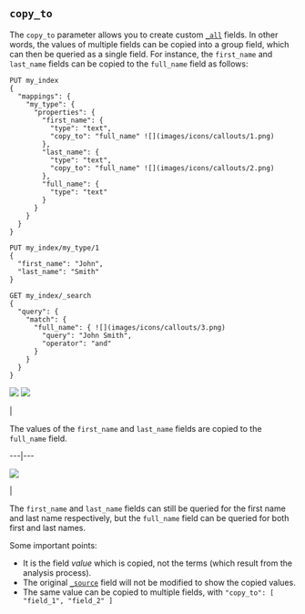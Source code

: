 ## `copy_to`

The `copy_to` parameter allows you to create custom [`_all`](mapping-all-field.html) fields. In other words, the values of multiple fields can be copied into a group field, which can then be queried as a single field. For instance, the `first_name` and `last_name` fields can be copied to the `full_name` field as follows:
    
    
    PUT my_index
    {
      "mappings": {
        "my_type": {
          "properties": {
            "first_name": {
              "type": "text",
              "copy_to": "full_name" ![](images/icons/callouts/1.png)
            },
            "last_name": {
              "type": "text",
              "copy_to": "full_name" ![](images/icons/callouts/2.png)
            },
            "full_name": {
              "type": "text"
            }
          }
        }
      }
    }
    
    PUT my_index/my_type/1
    {
      "first_name": "John",
      "last_name": "Smith"
    }
    
    GET my_index/_search
    {
      "query": {
        "match": {
          "full_name": { ![](images/icons/callouts/3.png)
            "query": "John Smith",
            "operator": "and"
          }
        }
      }
    }

![](images/icons/callouts/1.png) ![](images/icons/callouts/2.png)

| 

The values of the `first_name` and `last_name` fields are copied to the `full_name` field.   
  
---|---  
  
![](images/icons/callouts/3.png)

| 

The `first_name` and `last_name` fields can still be queried for the first name and last name respectively, but the `full_name` field can be queried for both first and last names.   
  
Some important points:

  * It is the field _value_ which is copied, not the terms (which result from the analysis process). 
  * The original [`_source`](mapping-source-field.html) field will not be modified to show the copied values. 
  * The same value can be copied to multiple fields, with `"copy_to": [ "field_1", "field_2" ]`


